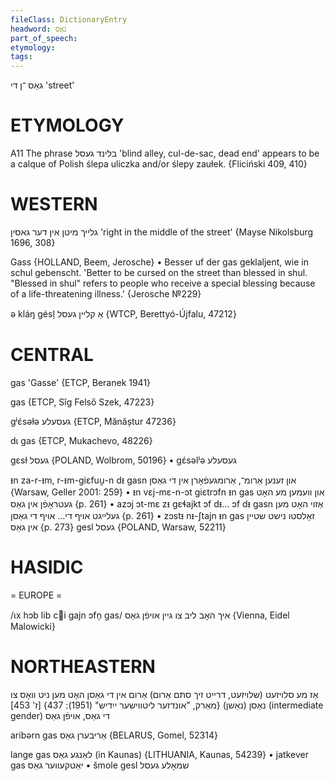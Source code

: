 ```yaml
---
fileClass: DictionaryEntry
headword: גאַס
part_of_speech: 
etymology: 
tags: 
---
```

גאַס
־ן
די 
'street'

ETYMOLOGY
===========
A11
The phrase בלינד געסל 'blind alley, cul-de-sac, dead end' appears to be a calque of Polish ślepa uliczka and/or ślepy zaułek.
{Fliciński 409, 410}

WESTERN
========

גלייך מיטן אין דער גאסין
'right in the middle of the street'
{Mayse Nikolsburg 1696, 308}

Gass {HOLLAND, Beem, Jerosche}
	•	Besser uf der gas geklaljent, wie in schul gebenscht. 'Better to be cursed on the street than blessed in shul. "Blessed in shul" refers to people who receive a special blessing because of a life-threatening illness.' {Jerosche №229}

ə kláŋ gésl̩ אַ קליין געסל {WTCP, Berettyó-Újfalu, 47212}

CENTRAL
========

gas 'Gasse' {ETCP, Beranek 1941}

gas {ETCP, Sîg Felső Szek, 47223}

gʲɛ́səɫə געסעלע {ETCP, Mănăștur 47236}

dɩ gas {ETCP, Mukachevo, 48226}

gɛsɫ געסל {POLAND, Wolbrom, 50196}
	•	gɛ́səlʲə געסעלע

ᵻn za-r-ᵻm, r-ᵻm-giɛfuu̯-n dᵻ gasn און זענען אַרומ־, אַרומגעפֿאָרן אין די גאַסן {Warsaw, Geller 2001: 259}
	•	ᵻn vɛj-mɛ-n-ɔt giɛtrɔfn ᵻn gas און וועמען מע האָט געטראָפֿן אין גאַס {p. 261}
	•	azɔj ɔt-mɛ zᵻ gɛɬajkt ɔf dᵻ... ɔf dᵻ gasn אַזוי האָט מען געלייגט אויף די... אויף די גאַסן {p. 261}
	•	zɔstᵻ nᵻ-ʃtajn ᵻn gas זאָלסטו נישט שטיין אין גאַס {p. 273}
gesl געסל {POLAND, Warsaw, 52211}

HASIDIC
=======
= EUROPE = 

/ɩx hɔb lib ci gajn ɔfn̩ gas/ איך האָב ליב צו גיין אויפֿן גאַס {Vienna, Eidel Malowicki}

NORTHEASTERN
==============

אַז מע סלויזעט (שלויזעט, דרייט זיך סתּם אַרום) אַרום אין די גאַסן האָט מען ניט וואָס צו נאַסן (נאַשן)
{מאַרק, "אונדזער ליטווישער ייִדיש" (1951): 437}
[ז' 453] (intermediate gender) די גאַס, אויפֿן גאַס


aribərn gas אַריבערן גאַס {BELARUS, Gomel, 52314}

lange gas לאַנגע גאַס (in Kaunas) {LITHUANIA, Kaunas, 54239}
	•	jatkever gas יאַטקעווער גאַס
	•	šmole gesl שמאָלע געסל
